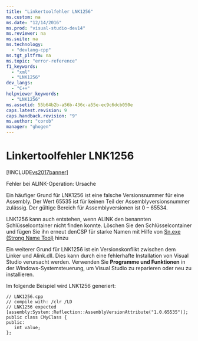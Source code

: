 ```yaml
---
title: "Linkertoolfehler LNK1256"
ms.custom: na
ms.date: "12/14/2016"
ms.prod: "visual-studio-dev14"
ms.reviewer: na
ms.suite: na
ms.technology: 
  - "devlang-cpp"
ms.tgt_pltfrm: na
ms.topic: "error-reference"
f1_keywords: 
  - "xml"
  - "LNK1256"
dev_langs: 
  - "C++"
helpviewer_keywords: 
  - "LNK1256"
ms.assetid: 55b64b2b-a56b-436c-a55e-ec9c6dcb050e
caps.latest.revision: 9
caps.handback.revision: "9"
ms.author: "corob"
manager: "ghogen"
---
```

# Linkertoolfehler LNK1256
[!INCLUDE[vs2017banner](../../assembler/inline/includes/vs2017banner.md)]

Fehler bei ALINK\-Operation: Ursache  
  
 Ein häufiger Grund für LNK1256 ist eine falsche Versionsnummer für eine Assembly.  Der Wert 65535 ist für keinen Teil der Assemblyversionsnummer zulässig.  Der gültige Bereich für Assemblyversionen ist 0 – 65534.  
  
 LNK1256 kann auch entstehen, wenn ALINK den benannten Schlüsselcontainer nicht finden konnte.  Löschen Sie den Schlüsselcontainer und fügen Sie ihn erneut denCSP für starke Namen mit Hilfe von [Sn.exe \(Strong Name Tool\)](../Topic/Sn.exe%20\(Strong%20Name%20Tool\).md) hinzu  
  
 Ein weiterer Grund für LNK1256 ist ein Versionskonflikt zwischen dem Linker und Alink.dll.  Dies kann durch eine fehlerhafte Installation von Visual Studio verursacht werden.  Verwenden Sie **Programme und Funktionen** in der Windows\-Systemsteuerung, um Visual Studio zu reparieren oder neu zu installieren.  
  
 Im folgende Beispiel wird LNK1256 generiert:  
  
```  
// LNK1256.cpp  
// compile with: /clr /LD  
// LNK1256 expected  
[assembly:System::Reflection::AssemblyVersionAttribute("1.0.65535")];  
public class CMyClass {  
public:  
   int value;  
};  
```